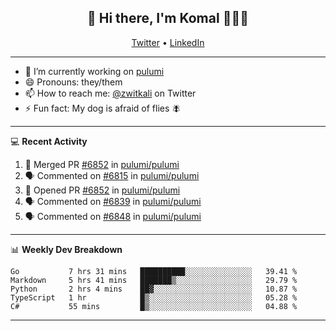 <h2 align="center"> 👋 Hi there, I'm Komal 🧑🏾‍💻 </h2>
<p align="center">
    <a href="https://twitter.com/zwitkali">Twitter</a> •
    <a href="https://www.linkedin.com/in/komal-ali/">LinkedIn</a>
</p>

--------

- 🔭 I’m currently working on [pulumi](https://github.com/pulumi/pulumi)
- 😄 Pronouns: they/them
- 📫 How to reach me: [@zwitkali](https://twitter.com/zwitkali) on Twitter
- ⚡ Fun fact: My dog is afraid of flies 🪰

--------
💻 **Recent Activity**

<!--START_SECTION:activity-->
1. 🎉 Merged PR [#6852](https://github.com/pulumi/pulumi/pull/6852) in [pulumi/pulumi](https://github.com/pulumi/pulumi)
2. 🗣 Commented on [#6815](https://github.com/pulumi/pulumi/issues/6815) in [pulumi/pulumi](https://github.com/pulumi/pulumi)
3. 💪 Opened PR [#6852](https://github.com/pulumi/pulumi/pull/6852) in [pulumi/pulumi](https://github.com/pulumi/pulumi)
4. 🗣 Commented on [#6839](https://github.com/pulumi/pulumi/issues/6839) in [pulumi/pulumi](https://github.com/pulumi/pulumi)
5. 🗣 Commented on [#6848](https://github.com/pulumi/pulumi/issues/6848) in [pulumi/pulumi](https://github.com/pulumi/pulumi)
<!--END_SECTION:activity-->

--------

📊 **Weekly Dev Breakdown**
<!--START_SECTION:waka-->
```text
Go           7 hrs 31 mins   ██████████░░░░░░░░░░░░░░░   39.41 % 
Markdown     5 hrs 41 mins   ███████▒░░░░░░░░░░░░░░░░░   29.79 % 
Python       2 hrs 4 mins    ██▓░░░░░░░░░░░░░░░░░░░░░░   10.87 % 
TypeScript   1 hr            █▒░░░░░░░░░░░░░░░░░░░░░░░   05.28 % 
C#           55 mins         █▒░░░░░░░░░░░░░░░░░░░░░░░   04.88 % 
```
<!--END_SECTION:waka-->

--------